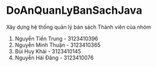 # DoAnQuanLyBanSachJava
Xây dựng hệ thống quản lý bán sách 
Thành viên của nhóm
1. Nguyễn Tiến Trung - 3123410396
2. Nguyễn Minh Thuận - 3123410365
3. Bùi Huy Khải      - 3123410145
4. Nguyễn Hải Đăng   - 3123410076 

